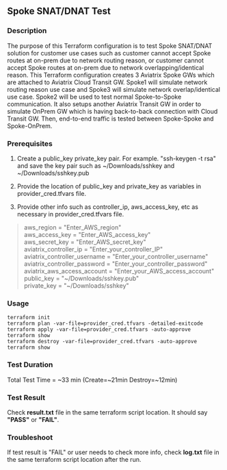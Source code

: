 ## Spoke SNAT/DNAT Test

### Description

The purpose of this Terraform configuration is to test Spoke SNAT/DNAT solution for customer use cases such as customer cannot accept Spoke routes at on-prem due to network routing reason, or customer cannot accept Spoke routes at on-prem due to network overlapping/identical reason. This Terraform configuration creates 3 Aviatrix Spoke GWs which are attached to Aviatrix Cloud Transit GW. Spoke1 will simulate network routing reason use case and Spoke3 will simulate network overlap/identical use case. Spoke2 will be used to test normal Spoke-to-Spoke communication. It also setups another Aviatrix Transit GW in order to simulate OnPrem GW which is having back-to-back connection with Cloud Transit GW. Then, end-to-end traffic is tested between Spoke-Spoke and Spoke-OnPrem.

### Prerequisites

1) Create a public_key private_key pair. For example. "ssh-keygen -t rsa" and save the key pair such as ~/Downloads/sshkey and ~/Downloads/sshkey.pub

2) Provide the location of public_key and private_key as variables in provider_cred.tfvars file.

3) Provide other info such as controller_ip, aws_access_key, etc as necessary in provider_cred.tfvars file.
> aws_region     = "Enter_AWS_region"  
> aws_access_key = "Enter_AWS_access_key"  
> aws_secret_key = "Enter_AWS_secret_key"  
> aviatrix_controller_ip       = "Enter_your_controller_IP"  
> aviatrix_controller_username = "Enter_your_controller_username"  
> aviatrix_controller_password = "Enter_your_controller_password"  
> aviatrix_aws_access_account  = "Enter_your_AWS_access_account"  
> public_key = "\~/Downloads/sshkey.pub"  
> private_key = "\~/Downloads/sshkey"

### Usage
```
terraform init
terraform plan -var-file=provider_cred.tfvars -detailed-exitcode
terraform apply -var-file=provider_cred.tfvars -auto-approve
terraform show
terraform destroy -var-file=provider_cred.tfvars -auto-approve
terraform show
```

### Test Duration

Total Test Time = \~33 min (Create=\~21min Destroy=\~12min)

### Test Result

Check **result.txt** file in the same terraform script location. It should say **"PASS"** or **"FAIL"**.

### Troubleshoot

If test result is "FAIL" or user needs to check more info, check **log.txt** file in the same terraform script location after the run.
